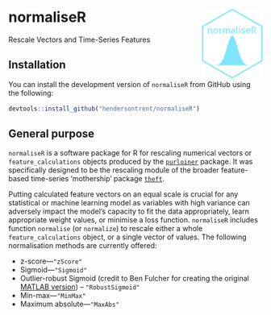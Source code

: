 
# normaliseR <img src="man/figures/logo.png" align="right" width="120" />

Rescale Vectors and Time-Series Features

## Installation

You can install the development version of `normaliseR` from GitHub
using the following:

``` r
devtools::install_github("hendersontrent/normaliseR")
```

## General purpose

`normaliseR` is a software package for R for rescaling numerical vectors
or `feature_calculations` objects produced by the
[`purloiner`](https://github.com/hendersontrent/purloiner) package. It
was specifically designed to be the rescaling module of the broader
feature-based time-series ‘mothership’ package
[`theft`](https://github.com/hendersontrent/theft).

Putting calculated feature vectors on an equal scale is crucial for any
statistical or machine learning model as variables with high variance
can adversely impact the model’s capacity to fit the data appropriately,
learn appropriate weight values, or minimise a loss function.
`normaliseR` includes function `normalise` (or `normalize`) to rescale
either a whole `feature_calculations` object, or a single vector of
values. The following normalisation methods are currently offered:

- z-score—`"zScore"`
- Sigmoid—`"Sigmoid"`
- Outlier-robust Sigmoid (credit to Ben Fulcher for creating the
  original [MATLAB version](https://github.com/benfulcher/hctsa)) –
  `"RobustSigmoid"`
- Min-max—`"MinMax"`
- Maximum absolute—`"MaxAbs"`
